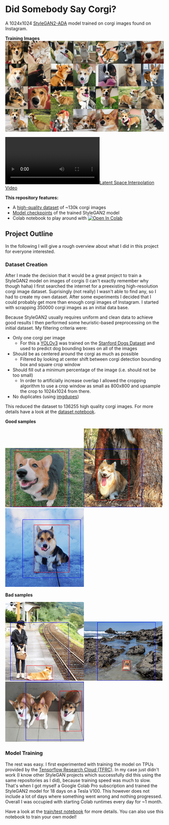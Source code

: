 
# Did Somebody Say Corgi?

A 1024x1024 [StyleGAN2-ADA](https://github.com/NVlabs/stylegan2-ada) model trained on corgi images found on Instagram.

**Training Images**
![Final model results](images/fakes.jpg)

[![Latent Space Interpolation Video](https://user-images.githubusercontent.com/45483347/111032341-fa132f00-840b-11eb-869a-b1c4afe44b19.mp4
)](https://user-images.githubusercontent.com/45483347/111032341-fa132f00-840b-11eb-869a-b1c4afe44b19.mp4)


**This repository features:**

- A [high-quality dataset](https://drive.google.com/file/d/1WDLf-fhamq0gl3RsAdx4twDyilpW-Mq9/view?usp=sharing) of ~130k corgi images
- [Model checkpoints](https://drive.google.com/drive/folders/1-7FqNaBC7RNDxWh9-QYedD5NK9LX7KA7?usp=sharing) of the trained StyleGAN2 model
- Colab notebook to play around with [![Open In Colab](https://colab.research.google.com/assets/colab-badge.svg)](https://colab.research.google.com/drive/1XWU2rR7XHtNg0uEgtlmBAHRVplpX0dGX?usp=sharing)

## Project Outline

In the following I will give a rough overview about what I did in this project for everyone interested.

### Dataset Creation

After I made the decision that it would be a great project to train a StyleGAN2 model on images of corgis (I can't exactly remember why though haha) I first searched the internet for a preexisting high-resolution corgi image dataset. Suprisingly (not really) I wasn't able to find any, so I had to create my own dataset. After some experiments I decided that I could probably get more than enough corgi images of Instagram. I started with scrapping 350000 corgi images as an initial data base.

Because StyleGAN2 usually requires uniform and clean data to achieve good results I then performed some heuristic-based preprocessing on the initial dataset. My filtering criteria were:

- Only one corgi per image
  - For this a [YOLOv3](https://github.com/ultralytics/yolov3) was trained on the [Stanford Dogs Dataset](http://vision.stanford.edu/aditya86/ImageNetDogs/) and used to predict dog bounding boxes on all of the images
- Should be as centered around the corgi as much as possible
  - Filtered by looking at center shift between corgi detection bounding box and square crop window
- Should fill out a minimum percentage of the image (i.e. should not be too small)
  - In order to artificially increase overlap I allowed the cropping algorithm to use a crop window as small as 800x800 and upsample the crop to 1024x1024 from there.
- No duplicates (using [imgdupes](https://github.com/knjcode/imgdupes))

This reduced the dataset to 136255 high quality corgi images. For more details have a look at the [dataset notebook](dataset.ipynb).



**Good samples**

<img src="images/preproc3.png" width="250"/><img src="images/preproc4.png" width="250"/><img src="images/preproc5.png" width="250"/>



**Bad samples**

<img src="images/preproc1.png" width="250"/><img src="images/preproc2.png" width="250"/><img src="images/preproc6.png" width="250"/>



### Model Training

The rest was easy. I first experimented with training the model on TPUs provided by the [Tensorflow Research Cloud (TFRC)](https://www.tensorflow.org/tfrc). In my case just didn't work (I know other StyleGAN projects which successfully did this using the same repositories as I did), because training speed was much to slow. That's when I got myself a Google Colab Pro subscription and trained the StyleGAN2 model for 18 days on a Tesla V100. This however does not include a lot of days where something went wrong and nothing progressed. Overall I was occupied with starting Colab runtimes every day for ~1 month. 

Have a look at the [train/test notebook](train_test.ipynb) for more details. You can also use this notebook to train your own model! 
